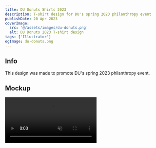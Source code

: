 ```yaml
---
title: DU Donuts Shirts 2023
description: T-shirt design for DU's spring 2023 philanthropy event
publishDate: 20 Apr 2023
coverImage:
  src: '@/assets/images/du-donuts.png'
  alt: DU Donuts 2023 T-shirt design
tags: ['Illustrator']
ogImage: du-donuts.png
---
```


## Info

This design was made to promote DU's spring 2023 philanthropy event.

## Mockup

<div class="w-full">
<video class="mx-auto" autoplay loop muted playsinline>
  <source src="https://content.mikepayne.me/videos%2Fdu-donuts.mp4" type="video/mp4" />
  Your browser does not support the video tag.
</video>
</div>
